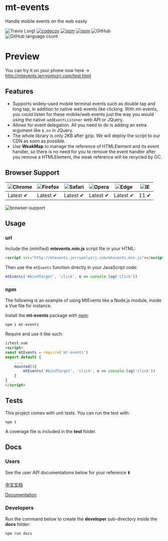# mt-events
Handle mobile events on the web easily

![Travis (.org)](https://img.shields.io/travis/jerryOnlyZRJ/mobile-events.svg) [![codecov](https://codecov.io/gh/jerryOnlyZRJ/mobile-events/branch/master/graph/badge.svg)](https://codecov.io/gh/jerryOnlyZRJ/mobile-events)  [![npm](https://img.shields.io/npm/v/mt-events.svg)](https://www.npmjs.com/package/mt-events)   [![npm](https://img.shields.io/npm/dw/mt-events.svg)](https://www.npmjs.com/package/mt-events)  ![GitHub](https://img.shields.io/github/license/jerryOnlyZRJ/mobile-events.svg)  ![GitHub language count](https://img.shields.io/badge/language-JavaScript-yellow.svg)

# Preview

You can try it on your phone now here -> http://mtevents.jerryonlyzrj.com/test.html

## Features

* Supports widely-used mobile terminal events such as double tap and long tap, in addition to native web events like clicking. With mt-events, you could listen for these mobile/web events just the way you would using the native `addEventListener` web API or JQuery.
* Allows for event delegation. All you need to do is adding an extra argument like `$.on` in JQuery.
* The whole library is only 2KB after gzip. We will deploy the script to our CDN as soon as possible.
* Use **WeakMap** to manage the reference of HTMLElement and its event handler, so there is no need for you to remove the event handler after you remove a HTMLElement, the weak reference will be recycled by GC.

## Browser Support

![Chrome](https://raw.github.com/alrra/browser-logos/master/src/chrome/chrome_48x48.png) | ![Firefox](https://raw.github.com/alrra/browser-logos/master/src/firefox/firefox_48x48.png) | ![Safari](https://raw.github.com/alrra/browser-logos/master/src/safari/safari_48x48.png) | ![Opera](https://raw.github.com/alrra/browser-logos/master/src/opera/opera_48x48.png) | ![Edge](https://raw.github.com/alrra/browser-logos/master/src/edge/edge_48x48.png) | ![IE](https://raw.github.com/alrra/browser-logos/master/src/archive/internet-explorer_9-11/internet-explorer_9-11_48x48.png) |
--- | --- | --- | --- | --- | --- |
Latest ✔ | Latest ✔ | Latest ✔ | Latest ✔ | Latest ✔ | 11 ✔ |

![browser-support](./docs/user/images/browser-support.png)

## Usage

### url

Include the (minified) **mtevents.min.js**  script file in your HTML:

```html
<script src="http://mtevents.jerryonlyzrj.com/mtevents.min.js"></script>
```

Then use the `mtEvents` function directly in your JavaScript code:

```js
mtEvents('#bindTarget', 'click', e => console.log('click'))
```

### npm

The following is an example of using MtEvents like a Node.js module, inside a Vue file for instance.

Install the **mt-events** package with [npm](https://www.npmjs.org/):

```shell
npm i mt-events
```

Require and use it like such:

```html
//test.vue
<script>
const mtEvents = require('mt-events')
export default {
    ...,
    mounted(){
        mtEvents('#bindTarget', 'click', e => console.log('click'))
    }
}
</script>
```

## Tests

This project comes with unit tests. You can run the test with:

```shell
npm t
```

A coverage file is included in the **test** folder.

## Docs

### Users
See the user API documentations below for your reference ⬇️

[中文文档](https://github.com/jerryOnlyZRJ/mobile-events/blob/master/docs/user/docs(zh).md)

[Documentation](https://github.com/jerryOnlyZRJ/mobile-events/blob/master/docs/user/docs(en).md)

### Developers

Run the command below to create the **developer** sub-directory inside the **docs** folder:

```shell
npm run docs
```
